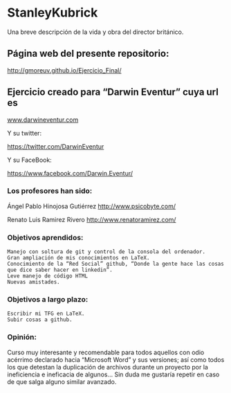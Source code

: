 # StanleyKubrick
Una breve descripción de la vida y obra del director británico.

## Página web del presente repositorio:
http://gmoreuv.github.io/Ejercicio_Final/

## Ejercicio creado para “Darwin Eventur” cuya url es 
www.darwineventur.com
	
Y su twitter:

https://twitter.com/DarwinEventur
	
Y su FaceBook:
	
https://www.facebook.com/Darwin.Eventur/
	
### Los profesores han sido:
Ángel Pablo Hinojosa Gutiérrez http://www.psicobyte.com/

Renato Luis Ramirez Rivero  http://www.renatoramirez.com/

### Objetivos aprendidos:

	Manejo con soltura de git y control de la consola del ordenador.
	Gran ampliación de mis conocimientos en LaTeX.
	Conocimiento de la “Red Social” github, “Donde la gente hace las cosas que dice saber hacer en linkedin”.
	Leve manejo de código HTML
	Nuevas amistades.

### Objetivos a largo plazo:
	
	Escribir mi TFG en LaTeX.
	Subir cosas a github.

### Opinión:
Curso muy interesante y recomendable para todos aquellos con odio acérrimo declarado hacia “Microsoft Word” y sus versiones; así como todos los que detestan la duplicación de archivos durante un proyecto por la ineficiencia e ineficacia de algunos… Sin duda me gustaría repetir en caso de que salga alguno similar avanzado.
